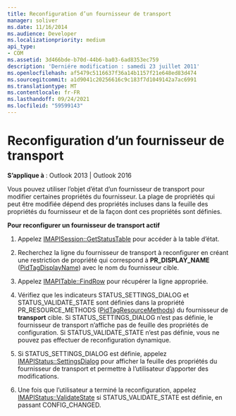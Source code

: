 ```yaml
---
title: Reconfiguration d’un fournisseur de transport
manager: soliver
ms.date: 11/16/2014
ms.audience: Developer
ms.localizationpriority: medium
api_type:
- COM
ms.assetid: 3d466bde-b70d-44b6-ba03-6ad8353ec759
description: 'Derniére modification : samedi 23 juillet 2011'
ms.openlocfilehash: af5479c5116637f36a14b1157f21e648ed83d474
ms.sourcegitcommit: a1d9041c20256616c9c183f7d1049142a7ac6991
ms.translationtype: MT
ms.contentlocale: fr-FR
ms.lasthandoff: 09/24/2021
ms.locfileid: "59599143"
---
```

# <a name="reconfiguring-a-transport-provider"></a>Reconfiguration d’un fournisseur de transport

  
  
**S’applique à** : Outlook 2013 | Outlook 2016 
  
Vous pouvez utiliser l’objet d’état d’un fournisseur de transport pour modifier certaines propriétés du fournisseur. La plage de propriétés qui peut être modifiée dépend des propriétés incluses dans la feuille des propriétés du fournisseur et de la façon dont ces propriétés sont définies. 
  
 **Pour reconfigurer un fournisseur de transport actif**
  
1. Appelez [IMAPISession::GetStatusTable](imapisession-getstatustable.md) pour accéder à la table d’état. 
    
2. Recherchez la ligne du fournisseur de transport à reconfigurer en créant une restriction de propriété qui correspond à **PR_DISPLAY_NAME** ([PidTagDisplayName](pidtagdisplayname-canonical-property.md)) avec le nom du fournisseur cible. 
    
3. Appelez [IMAPITable::FindRow](imapitable-findrow.md) pour récupérer la ligne appropriée. 
    
4. Vérifiez que les indicateurs STATUS_SETTINGS_DIALOG et STATUS_VALIDATE_STATE sont définies dans la propriété PR_RESOURCE_METHODS ([PidTagResourceMethods](pidtagresourcemethods-canonical-property.md)) du fournisseur de **transport** cible. Si STATUS_SETTINGS_DIALOG n’est pas définie, le fournisseur de transport n’affiche pas de feuille des propriétés de configuration. Si STATUS_VALIDATE_STATE n’est pas définie, vous ne pouvez pas effectuer de reconfiguration dynamique.
    
5. Si STATUS_SETTINGS_DIALOG est définie, appelez [IMAPIStatus::SettingsDialog](imapistatus-settingsdialog.md) pour afficher la feuille des propriétés du fournisseur de transport et permettre à l’utilisateur d’apporter des modifications. 
    
6. Une fois que l’utilisateur a terminé la reconfiguration, appelez [IMAPIStatus::ValidateState](imapistatus-validatestate.md) si STATUS_VALIDATE_STATE est définie, en passant CONFIG_CHANGED. 
    

